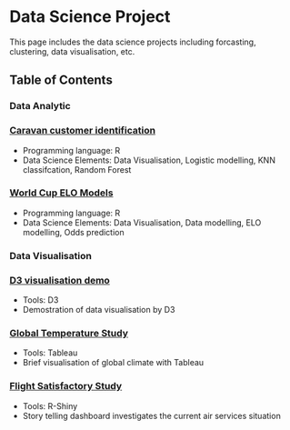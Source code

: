 # Data Science Project
This page includes the data science projects including forcasting, clustering, data visualisation, etc. 


## Table of Contents

### Data Analytic

 ### [Caravan customer identification](https://github.com/tommy539/Data-Science-Project/blob/master/Caravan%20customer%20identification/Caravan%20customer%20identification.ipynb)

- Programming language: R
- Data Science Elements: Data Visualisation, Logistic modelling, KNN classifcation, Random Forest

 ### [World Cup ELO Models](https://github.com/tommy539/Data-Science-Project/blob/master/World%20Cup%202018%20prediction/ELO%20model%20for%20World%20Cup%202018%20odds%20prediction.ipynb)
- Programming language: R
- Data Science Elements: Data Visualisation, Data modelling, ELO modelling, Odds prediction


### Data Visualisation

 ### [D3 visualisation demo](https://tommy539.github.io/D3-demo/)
- Tools: D3
- Demostration of data visualisation by D3

 ### [Global Temperature Study](https://github.com/tommy539/Data-Science-Project/tree/master/Global%20Temperature%20Study)
- Tools: Tableau
- Brief visualisation of global climate with Tableau

 ### [Flight Satisfactory Study](https://github.com/tommy539/Data-Science-Project/tree/master/Flight%20satisfactory%20study)
- Tools: R-Shiny
- Story telling dashboard investigates the current air services situation
